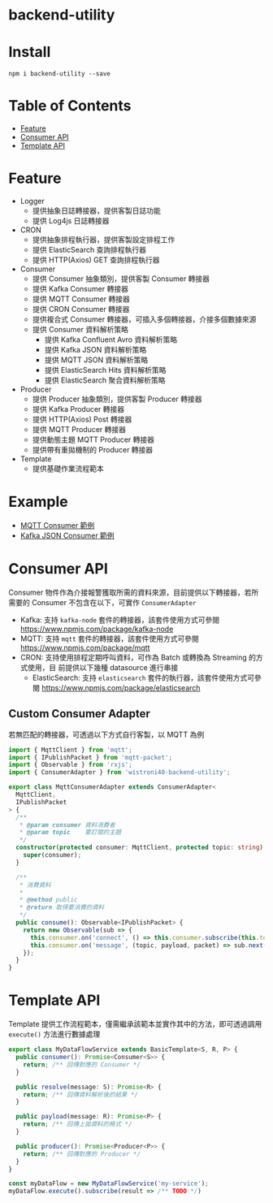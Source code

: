 # backend-utility

# Install

```
npm i backend-utility --save
```

# Table of Contents

- [Feature](#feature)
- [Consumer API](#consumer-api)
- [Template API](#template-api)

# Feature

- Logger
  - 提供抽象日誌轉接器，提供客製日誌功能
  - 提供 Log4js 日誌轉接器
- CRON
  - 提供抽象排程執行器，提供客製設定排程工作
  - 提供 ElasticSearch 查詢排程執行器
  - 提供 HTTP(Axios) GET 查詢排程執行器
- Consumer
  - 提供 Consumer 抽象類別，提供客製 Consumer 轉接器
  - 提供 Kafka Consumer 轉接器
  - 提供 MQTT Consumer 轉接器
  - 提供 CRON Consumer 轉接器
  - 提供複合式 Consumer 轉接器，可插入多個轉接器，介接多個數據來源
  - 提供 Consumer 資料解析策略
    - 提供 Kafka Confluent Avro 資料解析策略
    - 提供 Kafka JSON 資料解析策略
    - 提供 MQTT JSON 資料解析策略
    - 提供 ElasticSearch Hits 資料解析策略
    - 提供 ElasticSearch 聚合資料解析策略
- Producer
  - 提供 Producer 抽象類別，提供客製 Producer 轉接器
  - 提供 Kafka Producer 轉接器
  - 提供 HTTP(Axios) Post 轉接器
  - 提供 MQTT Producer 轉接器
  - 提供動態主題 MQTT Producer 轉接器
  - 提供帶有重拋機制的 Producer 轉接器
- Template
  - 提供基礎作業流程範本

# Example

- [MQTT Consumer 範例](https://github.com/SteveLin100132/wistroni40-backend-utility/blob/master/examples/consumer/mqtt-consumer.ts)
- [Kafka JSON Consumer 範例](https://github.com/SteveLin100132/wistroni40-backend-utility/blob/master/examples/consumer/kafka-json-consumer.ts)

# Consumer API

Consumer 物件作為介接報警獲取所需的資料來源，目前提供以下轉接器，若所需要的
Consumer 不包含在以下，可實作 `ConsumerAdapter`

- Kafka: 支持 `kafka-node` 套件的轉接器，該套件使用方式可參閱
  https://www.npmjs.com/package/kafka-node
- MQTT: 支持 `mqtt` 套件的轉接器，該套件使用方式可參閱
  https://www.npmjs.com/package/mqtt
- CRON: 支持使用排程定期呼叫資料，可作為 Batch 或轉換為 Streaming 的方式使用，目
  前提供以下幾種 datasource 進行串接
  - ElasticSearch: 支持 `elasticsearch` 套件的執行器，該套件使用方式可參閱
    https://www.npmjs.com/package/elasticsearch

## Custom Consumer Adapter

若無匹配的轉接器，可透過以下方式自行客製，以 MQTT 為例

```typescript
import { MqttClient } from 'mqtt';
import { IPublishPacket } from 'mqtt-packet';
import { Observable } from 'rxjs';
import { ConsumerAdapter } from 'wistroni40-backend-utility';

export class MqttConsumerAdapter extends ConsumerAdapter<
  MqttClient,
  IPublishPacket
> {
  /**
   * @param consumer 資料消費者
   * @param topic    要訂閱的主題
   */
  constructor(protected consumer: MqttClient, protected topic: string) {
    super(consumer);
  }

  /**
   * 消費資料
   *
   * @method public
   * @return 取得要消費的資料
   */
  public consume(): Observable<IPublishPacket> {
    return new Observable(sub => {
      this.consumer.on('connect', () => this.consumer.subscribe(this.topic));
      this.consumer.on('message', (topic, payload, packet) => sub.next(packet));
    });
  }
}
```

# Template API

Template 提供工作流程範本，僅需繼承該範本並實作其中的方法，即可透過調用
`execute()` 方法進行數據處理

```typescript
export class MyDataFlowService extends BasicTemplate<S, R, P> {
  public consumer(): Promise<Consumer<S>> {
    return; /** 回傳對應的 Consumer */
  }

  public resolve(message: S): Promise<R> {
    return; /** 回傳資料解析後的結果 */
  }

  public payload(message: R): Promise<P> {
    return; /** 回傳上拋資料的格式 */
  }

  public producer(): Promise<Producer<P>> {
    return; /** 回傳對應的 Producer */
  }
}

const myDataFlow = new MyDataFlowService('my-service');
myDataFlow.execute().subscribe(result => /** TODO */)
```
